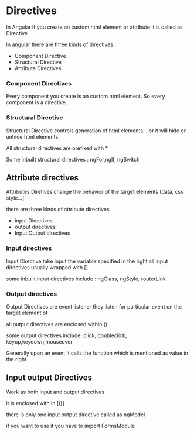 # Directives

In Angular if you create an custom html element or attribute it is called as
Directive

In angular there are three kinds of directives

* Component Directive
* Structural Directive
* Attribute Directives

### Component Directives

Every component you create is an custom html element. So every 
component is a directive.


### Structural Directive

Structural Directive controls generation of html elements...
or it will hide or unhide html elements.

All structural directives are prefixed with *

Some inbuilt structural directives : ngFor,ngIf, ngSwitch


## Attribute directives

Attributes Diretives change the behavior of the target elements [data, css style...]

there are three kinds of attribute directives 

* input Directives
* output directives
* Input Output directives

### Input directives

Input Directive take input the variable specified in the right
all input directives usually wrapped with []

some inbuilt input directives include : ngClass, ngStyle, routerLink

### Output directives

Output Directives are event listener they listen for particular event
on the target element of

all output directives are enclosed within ()

some output directives include: click, doubleclick, keyup,keydown,mouseover

Generally upon an event it calls the function which is mentioned as
value in the right

## Input output Directives

Work as both input and output directives

it is enclosed with in [()]

there is only one input output directive called as ngModel

if you want to use it you have to import FormsModule
